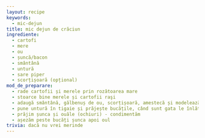 ```yaml
---
layout: recipe
keywords:
  - mic-dejun
title: mic dejun de crăciun
ingrediente:
  - cartofi
  - mere
  - ou
  - șuncă/bacon
  - smântână
  - untură
  - sare piper
  - scorțișoară (opțional)
mod_de_preparare:
  - rade cartofii și merele prin rozătoarea mare
  - stoarce bine merele și cartofii raşi
  - adaugă smântână, gălbenuș de ou, scorțișoară, amestecă și modelează în bucăți ca și carnea de burger
  - pune untură în tigaie și prăjește bucățile, când sunt gata le înlăturăm
  - prăjim șunca și ouăle (ochiuri) - condimentăm
  - așezăm peste bucăți șunca apoi oul
trivia: dacă nu vrei merinde
---
```

